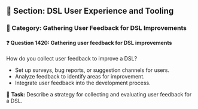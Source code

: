 ## 📘 Section: DSL User Experience and Tooling  
### 🔹 Category: Gathering User Feedback for DSL Improvements  
#### ❓ Question 1420: Gathering user feedback for DSL improvements

How do you collect user feedback to improve a DSL?

- Set up surveys, bug reports, or suggestion channels for users.
- Analyze feedback to identify areas for improvement.
- Integrate user feedback into the development process.

🔧 **Task:** Describe a strategy for collecting and evaluating user feedback for a DSL.
